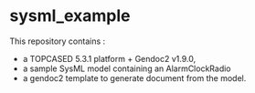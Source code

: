# sysml_example
This repository contains :
+ a TOPCASED 5.3.1 platform + Gendoc2 v1.9.0, 
+ a sample SysML model containing an AlarmClockRadio 
+ a gendoc2 template to generate document from the model.
